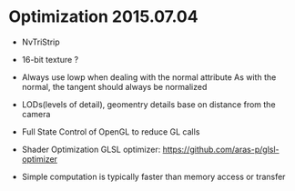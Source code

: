 # Optimization 2015.07.04

- NvTriStrip

- 16-bit texture ?  

- Always use lowp when dealing with the normal attribute
As with the normal, the tangent should always be normalized

- LODs(levels of detail), geomentry details base on distance from the camera

- Full State Control of OpenGL to reduce GL calls

- Shader Optimization
GLSL optimizer: https://github.com/aras-p/glsl-optimizer

- Simple computation is typically faster than memory access or transfer